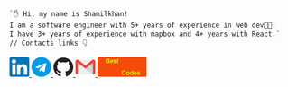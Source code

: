 
```tsx
`✋ Hi, my name is Shamilkhan! 
I am a software engineer with 5+ years of experience in web dev👨‍💻. 
I have 3+ years of experience with mapbox and 4+ years with React.`
// Contacts links 👇
```
      
<div>
 <a href="https://www.linkedin.com/in/shamilkhan-akhmetzyanov/">
   <img height="35" src="/icons/linkedin.svg" />
 </a>
 <a href="https://t.me/shamilkhan">
   <img height="35" src="/icons/telegram.svg" />
 </a>
 <a href="https://github.com/shamilkhan">
    <img height="35" src="/icons/github.svg" />
 </a>
 <a href="mailto:shamilkhan1999@gmail.com">
    <img height="35" src="/icons/gmail.svg" />
 </a>
 <a href="https://www.notion.so/Senior-Front-end-Developer-Mapbox-React-expert-e8a13f4077eb4736b3a20e264d6a491d">
   <img height="35" src="/icons/js.gif" />
 </a>
</div>
